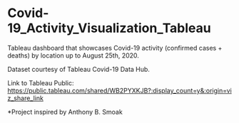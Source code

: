 # Covid-19_Activity_Visualization_Tableau

Tableau dashboard that showcases Covid-19 activity (confirmed cases + deaths) by location up to August 25th, 2020.

Dataset courtesy of Tableau Covid-19 Data Hub.

Link to Tableau Public: https://public.tableau.com/shared/WB2PYXKJB?:display_count=y&:origin=viz_share_link

*Project inspired by Anthony B. Smoak
